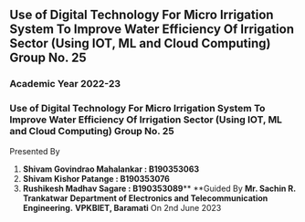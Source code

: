 ## Use of Digital Technology For Micro Irrigation System To Improve Water Efficiency Of Irrigation Sector (Using IOT, ML and Cloud Computing) Group No. 25

### Academic Year 2022-23 
### Use of Digital Technology For Micro Irrigation System To Improve Water Efficiency Of Irrigation Sector (Using IOT, ML and Cloud Computing) Group No. 25 
Presented By 
1. **Shivam Govindrao Mahalankar : B190353063** 
2. **Shivam Kishor Patange : B190353076** 
3. **Rushikesh Madhav Sagare : B190353089**** 
**Guided By 
**Mr. Sachin R. Trankatwar** 
**Department of Electronics and Telecommunication Engineering.** 
**VPKBIET, Baramati** 
On 2nd June 2023
